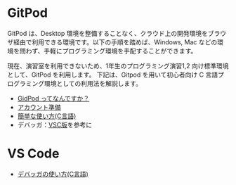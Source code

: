 
# GitPod 

GitPod は、Desktop 環境を整備することなく、クラウド上の開発環境をブラウザ経由で利用できる環境です。以下の手順を踏めば、Windows, Mac などの環境を問わず、手軽にプログラミング環境を手配することができます。

現在、演習室を利用できないため、1年生のプログラミング演習1,2 向け標準環境として、GitPod を利用します。
下記は、Gitpod を用いて初心者向け C 言語プログラミング環境としての利用法を解説します。

* [GidPod ってなんですか？](gitpod/intro.md)
* [アカウント準備](gitpod/account.md)
* [簡単な使い方(C言語)](gitpod/howto.md)
* デバッガ：[VSC版](vsc/debug.md)を参考に

# VS Code

* [デバッガの使い方(C言語)](vsc/Cdebug.md)




